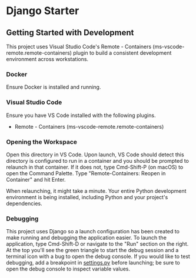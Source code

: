 # Django Starter

## Getting Started with Development

This project uses Visual Studio Code's Remote - Containers (ms-vscode-remote.remote-containers) plugin to build a consistent development environment across workstations.

### Docker

Ensure Docker is installed and running.

### Visual Studio Code

Ensure you have VS Code installed with the following plugins.

- Remote - Containers (ms-vscode-remote.remote-containers)

### Opening the Workspace

Open this directory in VS Code.
Upon launch, VS Code should detect this directory is configured to run in a container and you should be prompted to relaunch in that container.
If it does not, type Cmd-Shift-P (on macOS) to open the Command Palette.
Type "Remote-Containers: Reopen in Container" and hit Enter.

When relaunching, it might take a minute.
Your entire Python development environment is being installed, including Python and your project's dependencies.

### Debugging

This project uses Django so a launch configuration has been created to make running and debugging the application easier.
To launch the application, type Cmd-Shift-D or navigate to the "Run" section on the right.
At the top you'll see the green triangle to start the debug session and a terminal icon with a bug to open the debug console.
If you would like to test debugging, add a breakpoint in [settings.py](./mysite/mysite/settings.py) before launching; be sure to open the debug console to inspect variable values.
